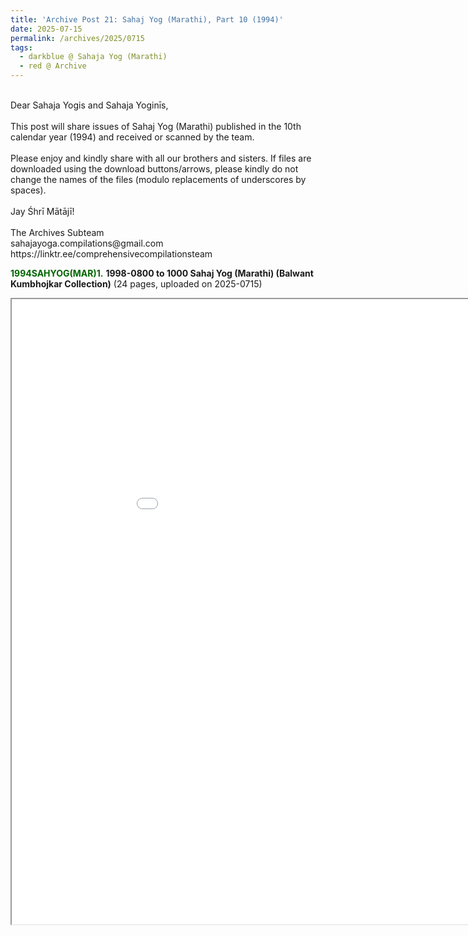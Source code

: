```yaml
---
title: 'Archive Post 21: Sahaj Yog (Marathi), Part 10 (1994)'
date: 2025-07-15
permalink: /archives/2025/0715
tags:
  - darkblue @ Sahaja Yog (Marathi)
  - red @ Archive
---
```


<p>
<br>
Dear Sahaja Yogis and Sahaja Yoginīs,<br>
<br>
This post will share issues of Sahaj Yog (Marathi) published in the 10th calendar year (1994) and received or scanned by the team.<br>
<br>
Please enjoy and kindly share with all our brothers and sisters. If files are downloaded using the download buttons/arrows, please kindly do not change the names of the files (modulo replacements of underscores by spaces).<br>
<br>
Jay Śhrī Mātājī!<br>
<br>
The Archives Subteam<br>
sahajayoga.compilations@gmail.com<br>
https://linktr.ee/comprehensivecompilationsteam<br>
</p>

<font color="DarkGreen"><b>1994SAHYOG(MAR)1.</b></font> <b>1998-0800 to 1000 Sahaj Yog (Marathi) (Balwant Kumbhojkar Collection)</b> (24 pages, uploaded on 2025-0715)

<iframe src="/pdf/#https://pub-0acf3a4aadfd401894e2ec0ae0b5eaf3.r2.dev/1994-0800_to_1000_Sahaj_Yog_(Marathi)_(Balwant_Kumbhojkar_Collection).pdf" width="1000px" height="1000px"></iframe>
